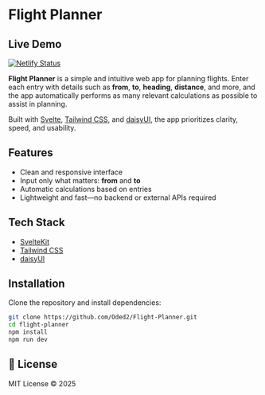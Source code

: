 # Flight Planner

## Live Demo

[![Netlify Status](https://api.netlify.com/api/v1/badges/45e462a8-b5fd-43c4-ab52-83e22c22535a/deploy-status)](https://app.netlify.com/projects/navplan/deploys)

**Flight Planner** is a simple and intuitive web app for planning flights. Enter each entry with details such as **from**, **to**, **heading**, **distance**, and more, and the app automatically performs as many relevant calculations as possible to assist in planning.

Built with [Svelte](https://svelte.dev/), [Tailwind CSS](https://tailwindcss.com/), and [daisyUI](https://daisyui.com/), the app prioritizes clarity, speed, and usability.

## Features

- Clean and responsive interface
- Input only what matters: **from** and **to**
- Automatic calculations based on entries
- Lightweight and fast—no backend or external APIs required

## Tech Stack

- [SvelteKit](https://kit.svelte.dev/)
- [Tailwind CSS](https://tailwindcss.com/)
- [daisyUI](https://daisyui.com/)

## Installation

Clone the repository and install dependencies:

```bash
git clone https://github.com/Oded2/Flight-Planner.git
cd flight-planner
npm install
npm run dev
```

## 📄 License

MIT License © 2025
